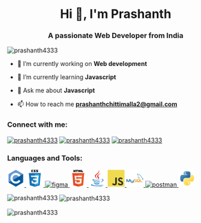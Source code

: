 <h1 align="center">Hi 👋, I'm Prashanth</h1>
<h3 align="center">A passionate Web Developer from India</h3>

<p align="left"> <img src="https://komarev.com/ghpvc/?username=prashanth4333&label=Profile%20views&color=0e75b6&style=flat" alt="prashanth4333" /> </p>

- 🔭 I’m currently working on **Web development**

- 🌱 I’m currently learning **Javascript**

- 💬 Ask me about **Javascript**

- 📫 How to reach me **prashanthchittimalla2@gmail.com**

<h3 align="left">Connect with me:</h3>
<p align="left">
<a href="https://linkedin.com/in/prashanth4333" target="blank"><img align="center" src="https://raw.githubusercontent.com/rahuldkjain/github-profile-readme-generator/master/src/images/icons/Social/linked-in-alt.svg" alt="prashanth4333" height="30" width="40" /></a>
<a href="https://instagram.com/prashanth4333" target="blank"><img align="center" src="https://raw.githubusercontent.com/rahuldkjain/github-profile-readme-generator/master/src/images/icons/Social/instagram.svg" alt="prashanth4333" height="30" width="40" /></a>
<a href="https://www.hackerrank.com/prashanth4333" target="blank"><img align="center" src="https://raw.githubusercontent.com/rahuldkjain/github-profile-readme-generator/master/src/images/icons/Social/hackerrank.svg" alt="prashanth4333" height="30" width="40" /></a>
</p>

<h3 align="left">Languages and Tools:</h3>
<p align="left"> <a href="https://www.cprogramming.com/" target="_blank" rel="noreferrer"> <img src="https://raw.githubusercontent.com/devicons/devicon/master/icons/c/c-original.svg" alt="c" width="40" height="40"/> </a> <a href="https://www.w3schools.com/css/" target="_blank" rel="noreferrer"> <img src="https://raw.githubusercontent.com/devicons/devicon/master/icons/css3/css3-original-wordmark.svg" alt="css3" width="40" height="40"/> </a> <a href="https://www.figma.com/" target="_blank" rel="noreferrer"> <img src="https://www.vectorlogo.zone/logos/figma/figma-icon.svg" alt="figma" width="40" height="40"/> </a> <a href="https://www.w3.org/html/" target="_blank" rel="noreferrer"> <img src="https://raw.githubusercontent.com/devicons/devicon/master/icons/html5/html5-original-wordmark.svg" alt="html5" width="40" height="40"/> </a> <a href="https://www.java.com" target="_blank" rel="noreferrer"> <img src="https://raw.githubusercontent.com/devicons/devicon/master/icons/java/java-original.svg" alt="java" width="40" height="40"/> </a> <a href="https://developer.mozilla.org/en-US/docs/Web/JavaScript" target="_blank" rel="noreferrer"> <img src="https://raw.githubusercontent.com/devicons/devicon/master/icons/javascript/javascript-original.svg" alt="javascript" width="40" height="40"/> </a> <a href="https://www.mysql.com/" target="_blank" rel="noreferrer"> <img src="https://raw.githubusercontent.com/devicons/devicon/master/icons/mysql/mysql-original-wordmark.svg" alt="mysql" width="40" height="40"/> </a> <a href="https://postman.com" target="_blank" rel="noreferrer"> <img src="https://www.vectorlogo.zone/logos/getpostman/getpostman-icon.svg" alt="postman" width="40" height="40"/> </a> <a href="https://www.python.org" target="_blank" rel="noreferrer"> <img src="https://raw.githubusercontent.com/devicons/devicon/master/icons/python/python-original.svg" alt="python" width="40" height="40"/> </a> </p>

<p><img align="left" src="https://github-readme-stats.vercel.app/api/top-langs?username=prashanth4333&show_icons=true&locale=en&layout=compact" alt="prashanth4333" /></p>

<p>&nbsp;<img align="center" src="https://github-readme-stats.vercel.app/api?username=prashanth4333&show_icons=true&locale=en" alt="prashanth4333" /></p>

<p><img align="center" src="https://github-readme-streak-stats.herokuapp.com/?user=prashanth4333&" alt="prashanth4333" /></p>
